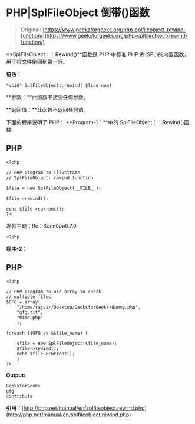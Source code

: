# PHP|SplFileObject 倒带()函数

> Original: [https://www.geeksforgeeks.org/php-splfileobject-rewind-function/](https://www.geeksforgeeks.org/php-splfileobject-rewind-function/)

**SplFileObject：：Rewind()**函数是 PHP 中标准 PHP 库(SPL)的内置函数，用于将文件倒回到第一行。

**语法：**

```
*void* SplFileObject::rewind( $line_num)
```

**参数：**此函数不接受任何参数。

**返回值：**此函数不返回任何值。

下面的程序说明了 PHP：
**Program-1：**中的 SplFileObject：：Rewind()函数

## PHP

```
<?php

// PHP program to illustrate
// SplFileObject::rewind function

$file = new SplFileObject(__FILE__);

$file->rewind();

echo $file->current();
?>
```

发帖主题：Re：Колибри0.7.0

```
<?php
```

**程序-2：**

## PHP

```
<?php

// PHP program to use array to check
// multiple files
$GFG = array(
    "/home/rajvir/Desktop/GeeksforGeeks/dummy.php",
    "gfg.txt",
    "mime.php"
    );

foreach ($GFG as &$file_name) {

    $file = new SplFileObject($file_name);
    $file->rewind();
    echo $file->current();
    }
?>
```

**Output:** 

```
GeeksforGeeks
gfg
contribute
```

**引用：**[http://php.net/manual/en/splfileobject.rewind.php](http://php.net/manual/en/splfileobject.rewind.php)
